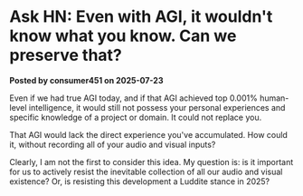 # Ask HN: Even with AGI, it wouldn't know what you know. Can we preserve that?

**Posted by consumer451 on 2025-07-23**

Even if we had true AGI today, and if that AGI achieved top 0.001% human-level intelligence, it would still not possess your personal experiences and specific knowledge of a project or domain. It could not replace you.

That AGI would lack the direct experience you've accumulated. How could it, without recording all of your audio and visual inputs?

Clearly, I am not the first to consider this idea. My question is: is it important for us to actively resist the inevitable collection of all our audio and visual existence? Or, is resisting this development a Luddite stance in 2025?